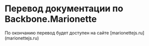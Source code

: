 # Перевод документации по Backbone.Marionette

По окончанию перевод будет доступен на сайте [marionettejs.ru] (marionettejs.ru)